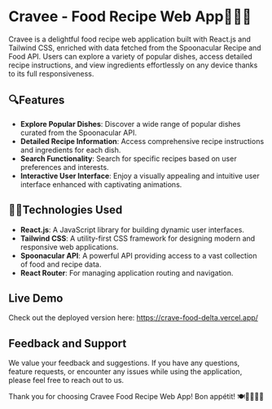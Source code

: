 # Cravee - Food Recipe Web App🍕🧑‍🍳

Cravee is a delightful food recipe web application built with React.js and Tailwind CSS, enriched with data fetched from the Spoonacular Recipe and Food API. Users can explore a variety of popular dishes, access detailed recipe instructions, and view ingredients effortlessly on any device thanks to its full responsiveness.

## 🔍Features

- **Explore Popular Dishes**: Discover a wide range of popular dishes curated from the Spoonacular API.
- **Detailed Recipe Information**: Access comprehensive recipe instructions and ingredients for each dish.
- **Search Functionality**: Search for specific recipes based on user preferences and interests.
- **Interactive User Interface**: Enjoy a visually appealing and intuitive user interface enhanced with captivating animations.

## 👨‍💻Technologies Used

- **React.js**: A JavaScript library for building dynamic user interfaces.
- **Tailwind CSS**: A utility-first CSS framework for designing modern and responsive web applications.
- **Spoonacular API**: A powerful API providing access to a vast collection of food and recipe data.
- **React Router**: For managing application routing and navigation.

## Live Demo
Check out the deployed version here: https://crave-food-delta.vercel.app/

## Feedback and Support

We value your feedback and suggestions. If you have any questions, feature requests, or encounter any issues while using the application, please feel free to reach out to us.

Thank you for choosing Cravee Food Recipe Web App! Bon appétit! 🍽️👨‍🍳👩‍🍳
